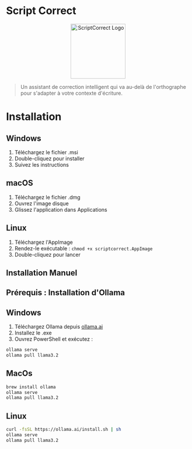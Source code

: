 # Script Correct

<p align="center">
  <img src="assets/logo.svg" width="150" height="150" alt="ScriptCorrect Logo">
</p>

> Un assistant de correction intelligent qui va au-delà de l'orthographe pour s'adapter à votre contexte d'écriture.

# Installation

## Windows

1. Téléchargez le fichier .msi
2. Double-cliquez pour installer
3. Suivez les instructions

## macOS

1. Téléchargez le fichier .dmg
2. Ouvrez l'image disque
3. Glissez l'application dans Applications

## Linux

1. Téléchargez l'AppImage
2. Rendez-le exécutable : `chmod +x scriptcorrect.AppImage`
3. Double-cliquez pour lancer

## Installation Manuel

## Prérequis : Installation d'Ollama

## Windows

1. Téléchargez Ollama depuis [ollama.ai](https://ollama.ai/download)
2. Installez le .exe
3. Ouvrez PowerShell et exécutez :

```bash
ollama serve
ollama pull llama3.2
```

## MacOs

```bash
brew install ollama
ollama serve
ollama pull llama3.2
```

## Linux

```bash
curl -fsSL https://ollama.ai/install.sh | sh
ollama serve
ollama pull llama3.2
```
